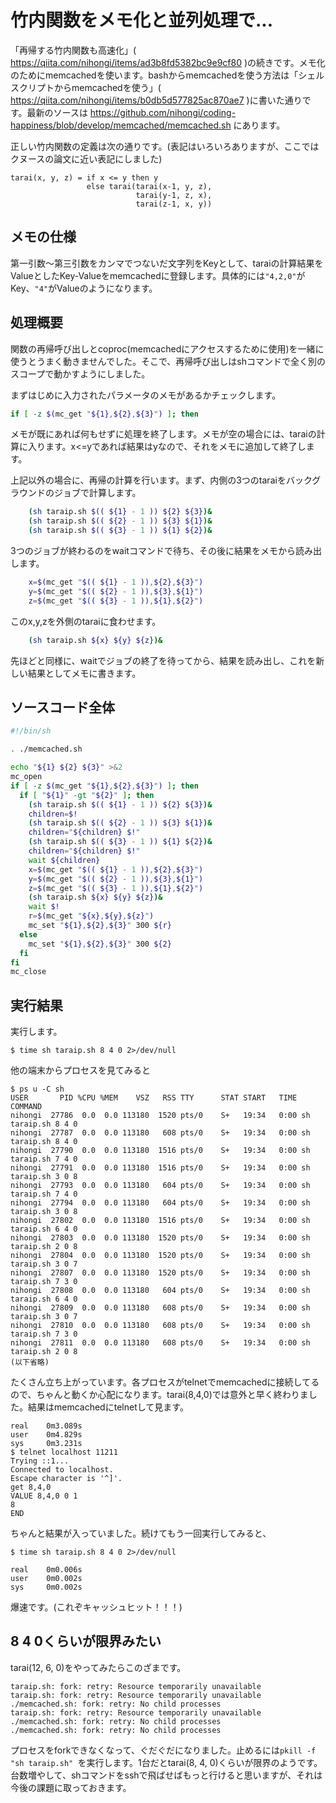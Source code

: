 # 竹内関数をメモ化と並列処理で...

「再帰する竹内関数も高速化」( https://qiita.com/nihongi/items/ad3b8fd5382bc9e9cf80 )の続きです。メモ化のためにmemcachedを使います。bashからmemcachedを使う方法は「シェルスクリプトからmemcachedを使う」( https://qiita.com/nihongi/items/b0db5d577825ac870ae7 )に書いた通りです。最新のソースは https://github.com/nihongi/coding-happiness/blob/develop/memcached/memcached.sh にあります。

正しい竹内関数の定義は次の通りです。(表記はいろいろありますが、ここではクヌースの論文に近い表記にしました)
```
tarai(x, y, z) = if x <= y then y
                 else tarai(tarai(x-1, y, z),
                            tarai(y-1, z, x),
                            tarai(z-1, x, y))
```

## メモの仕様

第一引数～第三引数をカンマでつないだ文字列をKeyとして、taraiの計算結果をValueとしたKey-Valueをmemcachedに登録します。具体的には`"4,2,0"`がKey、`"4"`がValueのようになります。

## 処理概要

関数の再帰呼び出しとcoproc(memcachedにアクセスするために使用)を一緒に使うとうまく動きませんでした。そこで、再帰呼び出しはshコマンドで全く別のスコープで動かすようにしました。

まずはじめに入力されたパラメータのメモがあるかチェックします。

```bash
if [ -z $(mc_get "${1},${2},${3}") ]; then
```
メモが既にあれば何もせずに処理を終了します。メモが空の場合には、taraiの計算に入ります。x<=yであれば結果はyなので、それをメモに追加して終了します。

上記以外の場合に、再帰の計算を行います。まず、内側の3つのtaraiをバックグラウンドのジョブで計算します。

```bash
    (sh taraip.sh $(( ${1} - 1 )) ${2} ${3})&
    (sh taraip.sh $(( ${2} - 1 )) ${3} ${1})&
    (sh taraip.sh $(( ${3} - 1 )) ${1} ${2})&
```
3つのジョブが終わるのをwaitコマンドで待ち、その後に結果をメモから読み出します。

```bash
    x=$(mc_get "$(( ${1} - 1 )),${2},${3}")
    y=$(mc_get "$(( ${2} - 1 )),${3},${1}")
    z=$(mc_get "$(( ${3} - 1 )),${1},${2}")
```
このx,y,zを外側のtaraiに食わせます。

```bash
    (sh taraip.sh ${x} ${y} ${z})&
```
先ほどと同様に、waitでジョブの終了を待ってから、結果を読み出し、これを新しい結果としてメモに書きます。

## ソースコード全体

```bash:taraip.sh
#!/bin/sh

. ./memcached.sh

echo "${1} ${2} ${3}" >&2
mc_open
if [ -z $(mc_get "${1},${2},${3}") ]; then
  if [ "${1}" -gt "${2}" ]; then
    (sh taraip.sh $(( ${1} - 1 )) ${2} ${3})&
    children=$!
    (sh taraip.sh $(( ${2} - 1 )) ${3} ${1})&
    children="${children} $!"
    (sh taraip.sh $(( ${3} - 1 )) ${1} ${2})&
    children="${children} $!"
    wait ${children}
    x=$(mc_get "$(( ${1} - 1 )),${2},${3}")
    y=$(mc_get "$(( ${2} - 1 )),${3},${1}")
    z=$(mc_get "$(( ${3} - 1 )),${1},${2}")
    (sh taraip.sh ${x} ${y} ${z})&
    wait $!
    r=$(mc_get "${x},${y},${z}")
    mc_set "${1},${2},${3}" 300 ${r}
  else
    mc_set "${1},${2},${3}" 300 ${2}
  fi
fi
mc_close
```
## 実行結果

実行します。

```console
$ time sh taraip.sh 8 4 0 2>/dev/null
```
他の端末からプロセスを見てみると

```console
$ ps u -C sh
USER       PID %CPU %MEM    VSZ   RSS TTY      STAT START   TIME COMMAND
nihongi  27786  0.0  0.0 113180  1520 pts/0    S+   19:34   0:00 sh taraip.sh 8 4 0
nihongi  27787  0.0  0.0 113180   608 pts/0    S+   19:34   0:00 sh taraip.sh 8 4 0
nihongi  27790  0.0  0.0 113180  1516 pts/0    S+   19:34   0:00 sh taraip.sh 7 4 0
nihongi  27791  0.0  0.0 113180  1516 pts/0    S+   19:34   0:00 sh taraip.sh 3 0 8
nihongi  27793  0.0  0.0 113180   604 pts/0    S+   19:34   0:00 sh taraip.sh 7 4 0
nihongi  27794  0.0  0.0 113180   604 pts/0    S+   19:34   0:00 sh taraip.sh 3 0 8
nihongi  27802  0.0  0.0 113180  1516 pts/0    S+   19:34   0:00 sh taraip.sh 6 4 0
nihongi  27803  0.0  0.0 113180  1520 pts/0    S+   19:34   0:00 sh taraip.sh 2 0 8
nihongi  27804  0.0  0.0 113180  1520 pts/0    S+   19:34   0:00 sh taraip.sh 3 0 7
nihongi  27807  0.0  0.0 113180  1520 pts/0    S+   19:34   0:00 sh taraip.sh 7 3 0
nihongi  27808  0.0  0.0 113180   604 pts/0    S+   19:34   0:00 sh taraip.sh 6 4 0
nihongi  27809  0.0  0.0 113180   608 pts/0    S+   19:34   0:00 sh taraip.sh 3 0 7
nihongi  27810  0.0  0.0 113180   608 pts/0    S+   19:34   0:00 sh taraip.sh 7 3 0
nihongi  27811  0.0  0.0 113180   608 pts/0    S+   19:34   0:00 sh taraip.sh 2 0 8
(以下省略)
```
たくさん立ち上がっています。各プロセスがtelnetでmemcachedに接続してるので、ちゃんと動くか心配になります。tarai(8,4,0)では意外と早く終わりました。結果はmemcachedにtelnetして見ます。

```console
real    0m3.089s
user    0m4.829s
sys     0m3.231s
$ telnet localhost 11211
Trying ::1...
Connected to localhost.
Escape character is '^]'.
get 8,4,0
VALUE 8,4,0 0 1
8
END
```
ちゃんと結果が入っていました。続けてもう一回実行してみると、

```console
$ time sh taraip.sh 8 4 0 2>/dev/null

real    0m0.006s
user    0m0.002s
sys     0m0.002s
```
爆速です。(これぞキャッシュヒット！！！)

## 8 4 0くらいが限界みたい

tarai(12, 6, 0)をやってみたらこのざまです。

```
taraip.sh: fork: retry: Resource temporarily unavailable
taraip.sh: fork: retry: Resource temporarily unavailable
./memcached.sh: fork: retry: No child processes
taraip.sh: fork: retry: Resource temporarily unavailable
./memcached.sh: fork: retry: No child processes
./memcached.sh: fork: retry: No child processes
```

プロセスをforkできなくなって、ぐだぐだになりました。止めるには`pkill -f "sh taraip.sh"
`を実行します。1台だとtarai(8, 4, 0)くらいが限界のようです。台数増やして、shコマンドをsshで飛ばせばもっと行けると思いますが、それは今後の課題に取っておきます。

